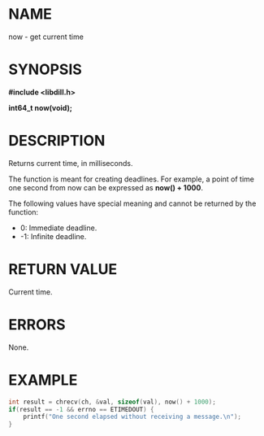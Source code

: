 # NAME

now - get current time

# SYNOPSIS

**#include &lt;libdill.h>**

**int64_t now(void);**

# DESCRIPTION

Returns current time, in milliseconds.

The function is meant for creating deadlines. For example, a point of time one second from now can be expressed as **now() + 1000**.

The following values have special meaning and cannot be returned by the function:

* 0: Immediate deadline.
* -1: Infinite deadline.


# RETURN VALUE

Current time.

# ERRORS

None.

# EXAMPLE

```c
int result = chrecv(ch, &val, sizeof(val), now() + 1000);
if(result == -1 && errno == ETIMEDOUT) {
    printf("One second elapsed without receiving a message.\n");
}
```
